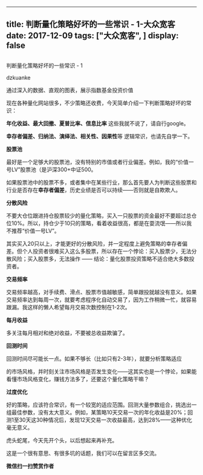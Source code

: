 
---
title:   判断量化策略好坏的一些常识 - 1-大众宽客
date: 2017-12-09
tags: ["大众宽客", ]
display: false
---


## 



判断量化策略好坏的一些常识 - 1




dzkuanke




通过深入的数据、直观的图表，展示指数基金投资价值


现在各种量化网站很多，不少策略还收费，今天简单介绍一下判断策略好坏的常识：



**年化收益、最大回撤、夏普比率、信息比率** 这些我就不说了，请自行google。



**幸存者偏差、归纳法、演绎法、相关性、因果性**等 逻辑常识，也请先自学一下。



**股票池**

最好是一个足够大的股票池，没有特别的市值或者行业偏差。例如，我的“价值一号LV”股票池（是沪深300+中证500。



如果股票池中的股票不多，或者集中在某些行业，那么首先要人为判断这些股票和行业是否存在**幸存者偏差**，历史业绩是否可以持续——否则就是自欺欺人。





**分散风险**

不要大仓位跟进持仓股票较少的量化策略，买入一只股票的资金最好不要超过总仓位10%。所以，持仓少于10只的策略，看着收益很高，都是在耍流氓——所以我不推荐“价值一号LV”。



其实买入20只以上，才能更好的分散风险，并一定程度上避免策略的幸存者偏差。但个人投资者很难买入这么多股票，所以存在一个悖论：买入股票少，无法分散风险；买入股票多，无法操作 —— 结论：量化股票投资策略不适合绝大多数投资者。





**交易频率**

交易频率越高，对手续费、滑点、股票市值越敏感，简单跟投就越没有意义。如果交易频率达到每周一次，就要考虑程序化自动交易了，因为工作稍微一忙，就容易跟漏。我这样的懒人希望每月交易次数控制在1-2次。





**每月收益**

多关注每月相对和绝对收益，不要被总收益欺骗了。





**回测时间**

回测时间尽可能长一点。如果不够长（比如只有2-3年），就要分析策略适应



的市场风格，并时刻关注市场风格是否发生变化——这其实也是一个悖论，如果能看懂市场风格变化，赚钱方法多了，还要这个量化策略干嘛？





**过度优化**

好的策略，应该符合常识，有一个较宽的适应范围。回测大量参数组合，挑选出一组最佳参数，没有太大意义。例如，某策略10天交易一次的年化收益是20%；回测1至30天这30种情况后，发现12天交易一次收益最高，达到28%——这种优化毫无意义。





虎头蛇尾，今天先开个头，以后想起来再补充。



这是一个很有意思、有很多坑的话题，我们可以在留言区多交流。




**微信扫一扫赞赏作者**















